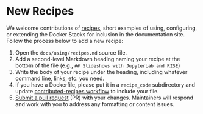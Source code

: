 # New Recipes

We welcome contributions of [recipes](../using/recipes.md), short examples of using, configuring, or extending the Docker Stacks for inclusion in the documentation site.
Follow the process below to add a new recipe:

1. Open the `docs/using/recipes.md` source file.
2. Add a second-level Markdown heading naming your recipe at the bottom of the file (e.g., `## Slideshows with JupyterLab and RISE`)
3. Write the body of your recipe under the heading, including whatever command line, links, etc. you need.
4. If you have a Dockerfile, please put it in a `recipe_code` subdirectory
   and update [contributed-recipes workflow](https://github.com/jupyter/docker-stacks/blob/main/.github/workflows/contributed-recipes.yml) to include your file.
5. [Submit a pull request](https://github.com/PointCloudLibrary/pcl/wiki/A-step-by-step-guide-on-preparing-and-submitting-a-pull-request) (PR) with your changes.
   Maintainers will respond and work with you to address any formatting or content issues.
